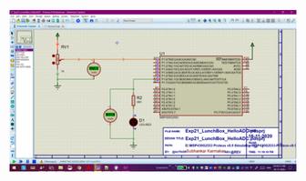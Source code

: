![E21.png](https://github.com/Subhankar2000/MSP430G2553-Proteus-v8.9-Simulation/blob/master/blob/E21.png)